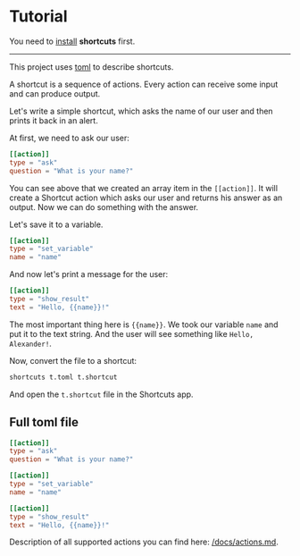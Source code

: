 # Tutorial

You need to [install](/README.md#installation) **shortcuts** first.

---

This project uses [toml](https://github.com/toml-lang/toml) to describe shortcuts.

A shortcut is a sequence of actions. Every action can receive some input and can produce output.

Let's write a simple shortcut, which asks the name of our user and then prints it back in an alert.

At first, we need to ask our user:

```toml
[[action]]
type = "ask"
question = "What is your name?"
```

You can see above that we created an array item in the `[[action]]`. It will create a Shortcut action which asks our user and returns his answer as an output. Now we can do something with the answer.

Let's save it to a variable.

```toml
[[action]]
type = "set_variable"
name = "name"
```

And now let's print a message for the user:

```toml
[[action]]
type = "show_result"
text = "Hello, {{name}}!"
```

The most important thing here is `{{name}}`. We took our variable `name` and put it to the text string.
And the user will see something like `Hello, Alexander!`.

Now, convert the file to a shortcut:

```bash
shortcuts t.toml t.shortcut
```

And open the `t.shortcut` file in the Shortcuts app.

## Full toml file

```toml
[[action]]
type = "ask"
question = "What is your name?"

[[action]]
type = "set_variable"
name = "name"

[[action]]
type = "show_result"
text = "Hello, {{name}}!"
```

Description of all supported actions you can find here: [/docs/actions.md](/docs/actions.md).
